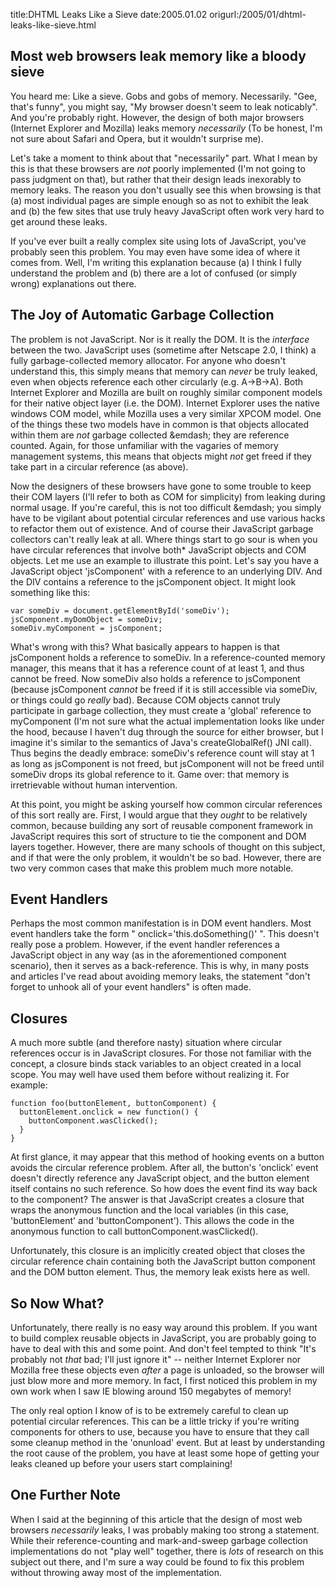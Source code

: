 title:DHTML Leaks Like a Sieve
date:2005.01.02
origurl:/2005/01/dhtml-leaks-like-sieve.html

## Most web browsers leak memory like a bloody sieve
You heard me: Like a sieve. Gobs and gobs of memory. Necessarily. "Gee, that's
funny", you might say, "My browser doesn't seem to leak noticably". And you're
probably right. However, the design of both major browsers (Internet Explorer
and Mozilla) leaks memory *necessarily* (To be honest, I'm not sure about
Safari and Opera, but it wouldn't surprise me).

Let's take a moment to think about that "necessarily" part.  What I mean by
this is that these browsers are *not* poorly implemented (I'm not going to pass
judgment on that), but rather that their design leads inexorably to memory
leaks. The reason you don't usually see this when browsing is that (a) most
individual pages are simple enough so as not to exhibit the leak and (b) the
few sites that use truly heavy JavaScript often work very hard to get around
these leaks.

If you've ever built a really complex site using lots of JavaScript, you've
probably seen this problem. You may even have some idea of where it comes from.
Well, I'm writing this explanation because (a) I think I fully understand the
problem and (b) there are a lot of confused (or simply wrong) explanations out
there.

## The Joy of Automatic Garbage Collection
The problem is not JavaScript.  Nor is it really the DOM.  It is the
*interface* between the two. JavaScript uses (sometime after Netscape 2.0, I
think) a fully garbage-collected memory allocator. For anyone who doesn't
understand this, this simply means that memory can *never* be truly leaked,
even when objects reference each other circularly (e.g. A-&gt;B-&gt;A). Both
Internet Explorer and Mozilla are built on roughly similar component models for
their native object layer (i.e.  the DOM). Internet Explorer uses the native
windows COM model, while Mozilla uses a very similar XPCOM model. One of the
things these two models have in common is that objects allocated within them
are *not* garbage collected &amp;emdash; they are reference counted.  Again,
for those unfamiliar with the vagaries of memory management systems, this means
that objects might *not* get freed if they take part in a circular reference
(as above).

Now the designers of these browsers have gone to some trouble to keep their COM
layers (I'll refer to both as COM for simplicity) from leaking during normal
usage. If you're careful, this is not too difficult &amp;emdash; you simply
have to be vigilant about potential circular references and use various hacks
to refactor them out of existence. And of course their JavaScript garbage
collectors can't really leak at all.  Where things start to go sour is when you
have circular references that involve both* JavaScript objects and COM objects.
Let me use an example to illustrate this point. Let's say you have a JavaScript
object 'jsComponent' with a reference to an underlying DIV. And the DIV
contains a reference to the jsComponent object. It might look something like
this:

    var someDiv = document.getElementById('someDiv');
    jsComponent.myDomObject = someDiv;
    someDiv.myComponent = jsComponent;

What's wrong with this? What basically appears to happen is that jsComponent
holds a reference to someDiv. In a reference-counted memory manager, this means
that it has a reference count of at least 1, and thus cannot be freed. Now
someDiv also holds a reference to jsComponent (because jsComponent *cannot* be
freed if it is still accessible via someDiv, or things could go *really* bad).
Because COM objects cannot truly participate in garbage collection, they must
create a 'global' reference to myComponent (I'm not sure what the actual
implementation looks like under the hood, because I haven't dug through the
source for either browser, but I imagine it's similar to the semantics of
Java's createGlobalRef() JNI call).  Thus begins the deadly embrace: someDiv's
reference count will stay at 1 as long as jsComponent is not freed, but
jsComponent will not be freed until someDiv drops its global reference to it.
Game over: that memory is irretrievable without human intervention.

At this point, you might be asking yourself how common circular references of
this sort really are. First, I would argue that they *ought* to be relatively
common, because building any sort of reusable component framework in JavaScript
requires this sort of structure to tie the component and DOM layers together.
However, there are many schools of thought on this subject, and if that were
the only problem, it wouldn't be so bad. However, there are two very common
cases that make this problem much more notable.

## Event Handlers
Perhaps the most common manifestation is in DOM event handlers. Most event
handlers take the form " onclick='this.doSomething()' ". This doesn't really
pose a problem. However, if the event handler references a JavaScript object in
any way (as in the aforementioned component scenario), then it serves as a
back-reference. This is why, in many posts and articles I've read about
avoiding memory leaks, the statement "don't forget to unhook all of your event
handlers" is often made.

## Closures
A much more subtle (and therefore nasty) situation where circular references
occur is in JavaScript closures. For those not familiar with the concept, a
closure binds stack variables to an object created in a local scope. You may
well have used them before without realizing it.  For example:

    function foo(buttonElement, buttonComponent) {
      buttonElement.onclick = new function() {
        buttonComponent.wasClicked();
      }
    }

At first glance, it may appear that this method of hooking events on a button
avoids the circular reference problem. After all, the button's 'onclick' event
doesn't directly reference any JavaScript object, and the button element itself
contains no such reference. So how does the event find its way back to the
component? The answer is that JavaScript creates a closure that wraps the
anonymous function and the local variables (in this case, 'buttonElement' and
'buttonComponent'). This allows the code in the anonymous function to call
buttonComponent.wasClicked().

Unfortunately, this closure is an implicitly created object that closes the
circular reference chain containing both the JavaScript button component and
the DOM button element. Thus, the memory leak exists here as well.

## So Now What?
Unfortunately, there really is no easy way around this problem. If you want to
build complex reusable objects in JavaScript, you are probably going to have to
deal with this and some point. And don't feel tempted to think "It's probably
not *that* bad; I'll just ignore it" -- neither Internet Explorer nor Mozilla
free these objects even *after* a page is unloaded, so the browser will just
blow more and more memory.  In fact, I first noticed this problem in my own
work when I saw IE blowing around 150 megabytes of memory!

The only real option I know of is to be extremely careful to clean up potential
circular references. This can be a little tricky if you're writing components
for others to use, because you have to ensure that they call some cleanup
method in the 'onunload' event. But at least by understanding the root cause of
the problem, you have at least some hope of getting your leaks cleaned up
before your users start complaining!

## One Further Note
When I said at the beginning of this article that the design of most web
browsers *necessarily* leaks, I was probably making too strong a statement.
While their reference-counting and mark-and-sweep garbage collection
implementations do not "play well" together, there is *lots* of research on
this subject out there, and I'm sure a way could be found to fix this problem
without throwing away most of the implementation.

